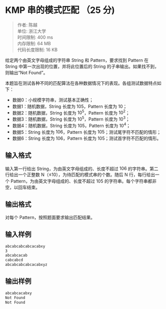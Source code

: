 # KMP 串的模式匹配 （25 分)

>作者: 陈越</br>
单位: 浙江大学</br>
时间限制: 400 ms</br>
内存限制: 64 MB</br>
代码长度限制: 16 KB

给定两个由英文字母组成的字符串 String 和 Pattern，要求找到 Pattern 在 String 中第一次出现的位置，并将此位置后的 String 的子串输出。如果找不到，则输出“Not Found”。

本题旨在测试各种不同的匹配算法在各种数据情况下的表现。各组测试数据特点如下：

* 数据0：小规模字符串，测试基本正确性；
* 数据1：随机数据，String 长度为 $10^​5$​​，Pattern 长度为 10；
* 数据2：随机数据，String 长度为 $10^5​​$，Pattern 长度为 $10^2$；
* 数据3：随机数据，String 长度为 $10^5$，Pattern 长度为 $10^3$；
* 数据4：随机数据，String 长度为 $10^​5$，Pattern 长度为 $10^4$；
* 数据5：String 长度为 $10^​6$，Pattern 长度为 $10^​5$；测试尾字符不匹配的情形；
* 数据6：String 长度为 $10^​6$，Pattern 长度为 $10^​5$；测试首字符不匹配的情形。

## 输入格式

输入第一行给出 String，为由英文字母组成的、长度不超过 $10^​6$ 的字符串。第二行给出一个正整数 N（≤10），为待匹配的模式串的个数。随后 N 行，每行给出一个 Pattern，为由英文字母组成的、长度不超过 $10^​5$ 的字符串。每个字符串都非空，以回车结束。

## 输出格式

对每个 Pattern，按照题面要求输出匹配结果。

## 输入样例

```bash
abcabcabcabcacabxy
3
abcabcacab
cabcabcd
abcabcabcabcacabxyz
```

## 输出样例

```bash
abcabcacabxy
Not Found
Not Found
```
